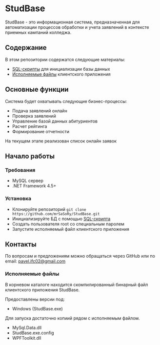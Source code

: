 # StudBase

StudBase - это информационная система, предназначенная для автоматизации процессов обработки и учета заявлений в контексте приемных кампаний колледжа.

## Содержание  

В этом репозитории содержатся следующие материалы:

- [SQL-скрипты](/joinppkdb.sql) для инициализации базы данных
- [Исполняемые файлы](#исполняемые-файлы) клиентского приложения 

## Основные функции

Система будет охватывать следующие бизнес-процессы:  

- Подача заявлений онлайн
- Проверка заявлений
- Управление базой данных абитуриентов 
- Расчет рейтинга
- Формирование отчетности

На текущем этапе реализован список онлайн заявок

## Начало работы

### Требования

- MySQL сервер
- .NET Framework 4.5+  

### Установка  

- Клонируйте репозиторий
`git clone https://github.com/mrSaSoRy/StudBase.git`
- Инициализируйте БД с помощью [SQL-скрипта](/joinppkdb.sql)  
- Создать пользователя root со специальным паролем
- Запустите исполняемый файл клиентского приложения

## Контакты

По вопросам и предложениям можно обращаться через GitHub или по email: pavel.ifc02@gmail.com

### Исполняемые файлы  

В корневом каталоге находится скомпилированный бинарный файл клиентского приложения StudBase.

Предоставлены версии под:
- Windows (StudBase.exe)

Для запуска достаточно копиий рядом с исполняемым файлом.
- MySql.Data.dll
- StudBase.exe.config
- WPFToolkit.dll

